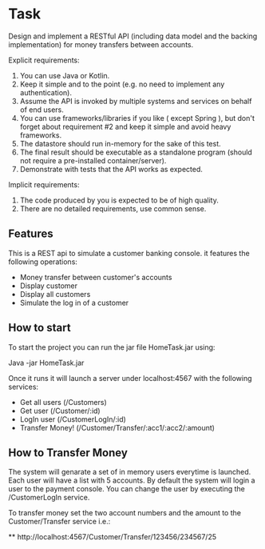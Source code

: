 # Task

Design and implement a RESTful API (including data model and the backing implementation) for
money transfers between accounts.

Explicit requirements:

1. You can use Java or Kotlin.
2. Keep it simple and to the point (e.g. no need to implement any authentication).
3. Assume the API is invoked by multiple systems and services on behalf of end users.
4. You can use frameworks/libraries if you like ( except Spring ), but don't forget about
requirement #2 and keep it simple and avoid heavy frameworks.
5. The datastore should run in-memory for the sake of this test.
6. The final result should be executable as a standalone program (should not require a
pre-installed container/server).
7. Demonstrate with tests that the API works as expected.

Implicit requirements:

1. The code produced by you is expected to be of high quality.
2. There are no detailed requirements, use common sense.

## Features

This is a REST api to simulate a customer banking console. it features the following operations:

* Money transfer between customer's accounts
* Display customer
* Display all customers
* Simulate the log in of a customer

## How to start

To start the project you can run the jar file HomeTask.jar using:

Java -jar HomeTask.jar

Once it runs it will launch a server under localhost:4567 with the following services:

* Get all users   (/Customers)
* Get user        (/Customer/:id)
* LogIn user      (/CustomerLogIn/:id)
* Transfer Money! (/Customer/Transfer/:acc1/:acc2/:amount)

## How to Transfer Money

The system will genarate a set of in memory users everytime is launched. 
Each user will have a list with 5 accounts.
By default the system will login a user to the payment console. You can change the user by executing the /CustomerLogIn service.

To transfer money set the two account numbers and the amount to the Customer/Transfer service i.e.:

** http://localhost:4567/Customer/Transfer/123456/234567/25



